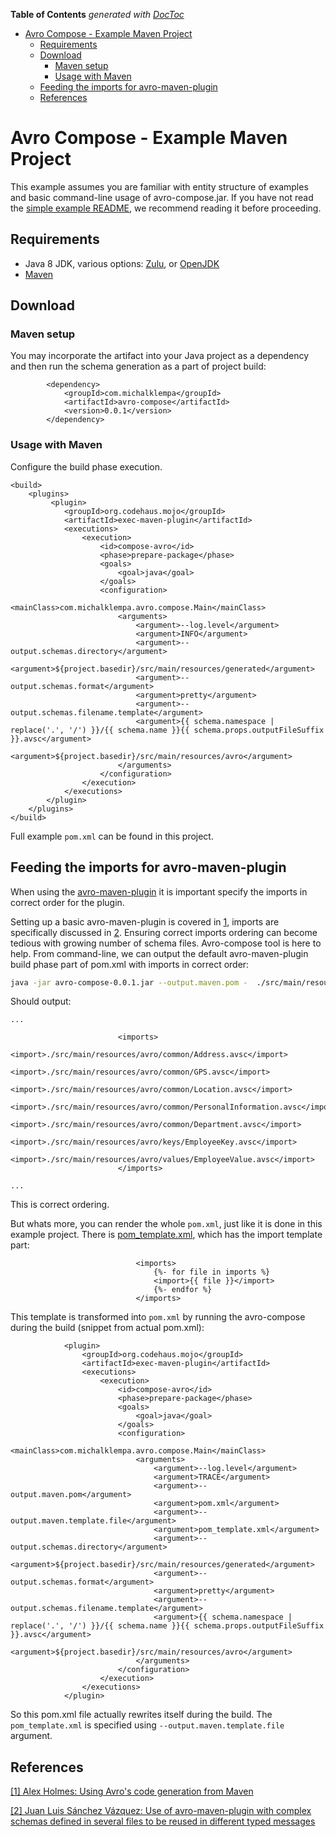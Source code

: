 <!-- START doctoc generated TOC please keep comment here to allow auto update -->
<!-- DON'T EDIT THIS SECTION, INSTEAD RE-RUN doctoc TO UPDATE -->
**Table of Contents**  *generated with [DocToc](https://github.com/thlorenz/doctoc)*

- [Avro Compose - Example Maven Project](#avro-compose---example-maven-project)
  - [Requirements](#requirements)
  - [Download](#download)
    - [Maven setup](#maven-setup)
    - [Usage with Maven](#usage-with-maven)
  - [Feeding the imports for avro-maven-plugin](#feeding-the-imports-for-avro-maven-plugin)
  - [References](#references)

<!-- END doctoc generated TOC please keep comment here to allow auto update -->

# Avro Compose - Example Maven Project
This example assumes you are familiar with entity structure of examples and basic command-line usage of avro-compose.jar.
If you have not read the [simple example README](../example-simple/README.md), we recommend reading it before proceeding.

## Requirements
- Java 8 JDK, various options: [Zulu](https://www.azul.com/downloads/zulu-community), or [OpenJDK](https://openjdk.java.net/)
- [Maven](https://maven.apache.org/)

## Download
### Maven setup
You may incorporate the artifact into your Java project as a dependency and then run the schema generation as a part of project build:
```
        <dependency>
            <groupId>com.michalklempa</groupId>
            <artifactId>avro-compose</artifactId>
            <version>0.0.1</version>
        </dependency>
```

### Usage with Maven
Configure the build phase execution.
```
<build>
    <plugins>
         <plugin>
            <groupId>org.codehaus.mojo</groupId>
            <artifactId>exec-maven-plugin</artifactId>
            <executions>
                <execution>
                    <id>compose-avro</id>
                    <phase>prepare-package</phase>
                    <goals>
                        <goal>java</goal>
                    </goals>
                    <configuration>
                        <mainClass>com.michalklempa.avro.compose.Main</mainClass>
                        <arguments>
                            <argument>--log.level</argument>
                            <argument>INFO</argument>
                            <argument>--output.schemas.directory</argument>
                            <argument>${project.basedir}/src/main/resources/generated</argument>
                            <argument>--output.schemas.format</argument>
                            <argument>pretty</argument>
                            <argument>--output.schemas.filename.template</argument>
                            <argument>{{ schema.namespace | replace('.', '/') }}/{{ schema.name }}{{ schema.props.outputFileSuffix }}.avsc</argument>
                            <argument>${project.basedir}/src/main/resources/avro</argument>
                        </arguments>
                    </configuration>
                </execution>
            </executions>
        </plugin>
    </plugins>
</build>
```
Full example `pom.xml` can be found in this project.

## Feeding the imports for avro-maven-plugin
When using the [avro-maven-plugin](https://avro.apache.org/docs/current/gettingstartedjava.html#download_install) it is important
specify the imports in correct order for the plugin.

Setting up a basic avro-maven-plugin is covered in [1](#references), imports are specifically discussed in [2](#references).
Ensuring correct imports ordering can become tedious with growing number of schema files.
Avro-compose tool is here to help. From command-line, we can output the default avro-maven-plugin build phase part of pom.xml with imports in correct order:
```bash
java -jar avro-compose-0.0.1.jar --output.maven.pom -  ./src/main/resources/avro/
```
Should output:
```
...

                        <imports>
                                <import>./src/main/resources/avro/common/Address.avsc</import>
                                <import>./src/main/resources/avro/common/GPS.avsc</import>
                                <import>./src/main/resources/avro/common/Location.avsc</import>
                                <import>./src/main/resources/avro/common/PersonalInformation.avsc</import>
                                <import>./src/main/resources/avro/common/Department.avsc</import>
                                <import>./src/main/resources/avro/keys/EmployeeKey.avsc</import>
                                <import>./src/main/resources/avro/values/EmployeeValue.avsc</import>
                        </imports>

...
```
This is correct ordering.

But whats more, you can render the whole `pom.xml`, just like it is done in this example project.
There  is [pom_template.xml](./pom_template.xml), which has the import template part:
```
                            <imports>
                                {%- for file in imports %}
                                <import>{{ file }}</import>
                                {%- endfor %}
                            </imports>
```

This template is transformed into `pom.xml` by running the avro-compose during the build (snippet from actual pom.xml):
```
            <plugin>
                <groupId>org.codehaus.mojo</groupId>
                <artifactId>exec-maven-plugin</artifactId>
                <executions>
                    <execution>
                        <id>compose-avro</id>
                        <phase>prepare-package</phase>
                        <goals>
                            <goal>java</goal>
                        </goals>
                        <configuration>
                            <mainClass>com.michalklempa.avro.compose.Main</mainClass>
                            <arguments>
                                <argument>--log.level</argument>
                                <argument>TRACE</argument>
                                <argument>--output.maven.pom</argument>
                                <argument>pom.xml</argument>
                                <argument>--output.maven.template.file</argument>
                                <argument>pom_template.xml</argument>
                                <argument>--output.schemas.directory</argument>
                                <argument>${project.basedir}/src/main/resources/generated</argument>
                                <argument>--output.schemas.format</argument>
                                <argument>pretty</argument>
                                <argument>--output.schemas.filename.template</argument>
                                <argument>{{ schema.namespace | replace('.', '/') }}/{{ schema.name }}{{ schema.props.outputFileSuffix }}.avsc</argument>
                                <argument>${project.basedir}/src/main/resources/avro</argument>
                            </arguments>
                        </configuration>
                    </execution>
                </executions>
            </plugin>
```
So this pom.xml file actually rewrites itself during the build. The `pom_template.xml` is specified using `--output.maven.template.file` argument.

## References
[[1] Alex Holmes: Using Avro's code generation from Maven](https://dzone.com/articles/using-avros-code-generation)

[[2] Juan Luis Sánchez Vázquez: Use of avro-maven-plugin with complex schemas defined in several files to be reused in different typed messages](https://feitam.es/use-of-avro-maven-plugin-with-complex-schemas-defined-in-several-files-to-be-reused-in-different-typed-messages/)